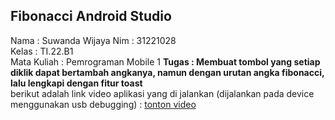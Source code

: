 ## **Fibonacci Android Studio**  
Nama : Suwanda Wijaya 
Nim : 31221028  
Kelas : TI.22.B1  
Mata Kuliah : Pemrograman Mobile 1
**Tugas : Membuat tombol yang setiap diklik dapat bertambah angkanya, namun dengan urutan angka fibonacci, lalu lengkapi dengan fitur toast**  
berikut adalah link video aplikasi yang di jalankan (dijalankan pada device menggunakan usb debugging) : [tonton video]()  
<br>
